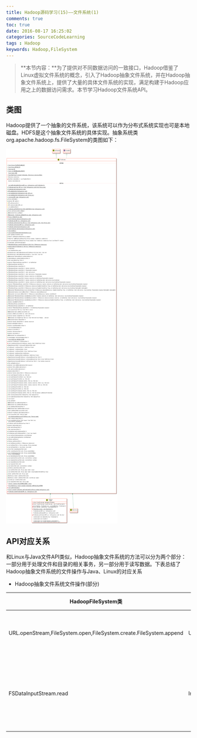 ```yaml
---
title: Hadoop源码学习(15)——文件系统(1)
comments: true
toc: true
date: 2016-08-17 16:25:02
categories: SourceCodeLearning
tags : Hadoop
keywords: Hadoop,FileSystem
---
```


>**本节内容：**为了提供对不同数据访问的一致接口，Hadoop借鉴了Linux虚拟文件系统的概念，引入了Hadoop抽象文件系统，并在Hadoop抽象文件系统上，提供了大量的具体文件系统的实现，满足构建于Hadoop应用之上的数据访问需求。本节学习Hadoop文件系统API。


<!-- more -->

## 类图

Hadoop提供了一个抽象的文件系统，该系统可以作为分布式系统实现也可是本地磁盘。HDFS是这个抽象文件系统的具体实现。抽象系统类org.apache.hadoop.fs.FileSystem的类图如下：

![FileSystem](/resource/blog/2016-08/FileSystem.png)



## API对应关系

和Linux与Java文件API类似，Hadoop抽象文件系统的方法可以分为两个部分：一部分用于处理文件和目录的相关事务，另一部分用于读写数据。下表总结了Hadoop抽象文件系统的文件操作与Java、Linux的对应关系

- Hadoop抽象文件系统文件操作(部分)

|HadoopFileSystem类|Java操作|Linux操作|描述|
| ---- | ---- | ---- | ---- |
|URL.openStream,FileSystem.open,FileSystem.create.FileSystem.append|URL.openStream|open|打开一个文件|
|FSDataInputStream.read|InputStream.read|read|读取文件中包含的数据|